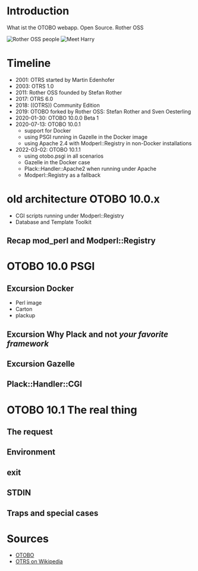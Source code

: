 # Introduction

What ist the OTOBO webapp. Open Source. Rother OSS

![Rother OSS people](https://rother-oss.com/wp-content/uploads/2020/05/Header-rother-OSS-experten-fuer-die-otrs-community-edition-1500x630.jpg)
![Meet Harry](https://otobo.de/wp-content/uploads/2020/07/OTOBO-Login-495x400.png)

# Timeline

- 2001: OTRS started by Martin Edenhofer
- 2003: OTRS 1.0
- 2011: Rother OSS founded by Stefan Rother
- 2017: OTRS 6.0
- 2018: ((OTRS)) Community Edition
- 2019: OTOBO forked by Rother OSS: Stefan Rother and Sven Oesterling
- 2020-01-30: OTOBO 10.0.0 Beta 1
- 2020-07-13: OTOBO 10.0.1 
  - support for Docker
  - using PSGI running in Gazelle in the Docker image
  - using Apache 2.4 with Modperl::Registry in non-Docker installations
- 2022-03-02: OTOBO 10.1.1
  - using otobo.psgi in all scenarios
  - Gazelle in the Docker case
  - Plack::Handler::Apache2 when running under Apache
  - Modperl::Registry as a fallback

# old architecture OTOBO 10.0.x

- CGI scripts running under Modperl::Registry
- Database and Template Toolkit

## Recap mod_perl and Modperl::Registry

# OTOBO 10.0 PSGI

## Excursion Docker

- Perl image
- Carton
- plackup

## Excursion Why Plack and not *your favorite framework*

## Excursion Gazelle

## Plack::Handler::CGI

# OTOBO 10.1 The real thing

## The request

## Environment

## exit

## STDIN

## Traps and special cases

# Sources

- [OTOBO](https://otobo.de/de/community/)
- [OTRS on Wikipedia](https://de.wikipedia.org/wiki/OTRS)
